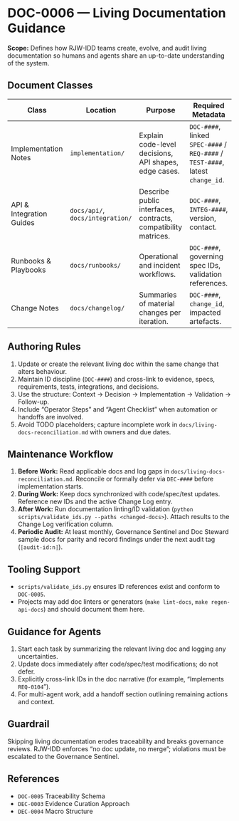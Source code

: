 # DOC-0006 — Living Documentation Guidance

**Scope:** Defines how RJW-IDD teams create, evolve, and audit living documentation so humans and agents share an up-to-date understanding of the system.

## Document Classes
| Class | Location | Purpose | Required Metadata |
|-------|----------|---------|--------------------|
| Implementation Notes | `implementation/` | Explain code-level decisions, API shapes, edge cases. | `DOC-####`, linked `SPEC-####` / `REQ-####` / `TEST-####`, latest `change_id`. |
| API & Integration Guides | `docs/api/`, `docs/integration/` | Describe public interfaces, contracts, compatibility matrices. | `DOC-####`, `INTEG-####`, version, contact. |
| Runbooks & Playbooks | `docs/runbooks/` | Operational and incident workflows. | `DOC-####`, governing spec IDs, validation references. |
| Change Notes | `docs/changelog/` | Summaries of material changes per iteration. | `DOC-####`, `change_id`, impacted artefacts. |

## Authoring Rules
1. Update or create the relevant living doc within the same change that alters behaviour.
2. Maintain ID discipline (`DOC-####`) and cross-link to evidence, specs, requirements, tests, integrations, and decisions.
3. Use the structure: Context → Decision → Implementation → Validation → Follow-up.
4. Include “Operator Steps” and “Agent Checklist” when automation or handoffs are involved.
5. Avoid TODO placeholders; capture incomplete work in `docs/living-docs-reconciliation.md` with owners and due dates.

## Maintenance Workflow
1. **Before Work:** Read applicable docs and log gaps in `docs/living-docs-reconciliation.md`. Reconcile or formally defer via `DEC-####` before implementation starts.
2. **During Work:** Keep docs synchronized with code/spec/test updates. Reference new IDs and the active Change Log entry.
3. **After Work:** Run documentation linting/ID validation (`python scripts/validate_ids.py --paths <changed-docs>`). Attach results to the Change Log verification column.
4. **Periodic Audit:** At least monthly, Governance Sentinel and Doc Steward sample docs for parity and record findings under the next audit tag (`⟦audit-id:n⟧`).

## Tooling Support
- `scripts/validate_ids.py` ensures ID references exist and conform to `DOC-0005`.
- Projects may add doc linters or generators (`make lint-docs`, `make regen-api-docs`) and should document them here.

## Guidance for Agents
1. Start each task by summarizing the relevant living doc and logging any uncertainties.
2. Update docs immediately after code/spec/test modifications; do not defer.
3. Explicitly cross-link IDs in the doc narrative (for example, “Implements `REQ-0104`”).
4. For multi-agent work, add a handoff section outlining remaining actions and context.

## Guardrail
Skipping living documentation erodes traceability and breaks governance reviews. RJW-IDD enforces “no doc update, no merge”; violations must be escalated to the Governance Sentinel.

## References
- `DOC-0005` Traceability Schema
- `DEC-0003` Evidence Curation Approach
- `DEC-0004` Macro Structure
